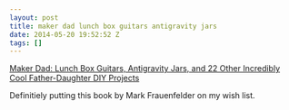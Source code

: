 ```yaml
---
layout: post
title: maker dad lunch box guitars antigravity jars
date: 2014-05-20 19:52:52 Z
tags: []
---
```

[Maker Dad: Lunch Box Guitars, Antigravity Jars, and 22 Other Incredibly Cool Father-Daughter DIY Projects](http://www.amazon.com/exec/obidos/ASIN/054411454X/ref=nosim/0sil8)

Definitiely putting this book by Mark Frauenfelder on my wish list.
